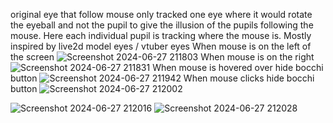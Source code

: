 original eye that follow mouse only tracked one eye where it would rotate the eyeball and not the pupil to give the illusion of the pupils following the mouse. Here each individual pupil is tracking where the mouse is. Mostly inspired by live2d model eyes / vtuber eyes
When mouse is on the left of the screen
![Screenshot 2024-06-27 211803](https://github.com/Arthur1asdf/eyes-that-follow-mouse-improved/assets/138413173/b02ea939-cc68-4a34-b413-df0ea96b0f38)
When mouse is on the right
![Screenshot 2024-06-27 211831](https://github.com/Arthur1asdf/eyes-that-follow-mouse-improved/assets/138413173/ee727bb8-c7ec-4c82-9144-f63184f1239a)
When mouse is hovered over hide bocchi button
![Screenshot 2024-06-27 211942](https://github.com/Arthur1asdf/eyes-that-follow-mouse-improved/assets/138413173/0a7adefb-aceb-45a4-9e60-1d6bd0ec9365)
When mouse clicks hide bocchi button
![Screenshot 2024-06-27 212002](https://github.com/Arthur1asdf/eyes-that-follow-mouse-improved/assets/138413173/cd58247c-03cd-4517-848d-89bb790a5e8f)

![Screenshot 2024-06-27 212016](https://github.com/Arthur1asdf/eyes-that-follow-mouse-improved/assets/138413173/5c39697b-51c7-4a6d-80cf-6b0da5e03231)
![Screenshot 2024-06-27 212028](https://github.com/Arthur1asdf/eyes-that-follow-mouse-improved/assets/138413173/7d14609a-8c36-4718-9165-d79373f2f284)


